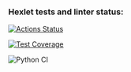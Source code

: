 ### Hexlet tests and linter status:
[![Actions Status](https://github.com/KAnanev/python-project-lvl1/workflows/hexlet-check/badge.svg)](https://github.com/KAnanev/python-project-lvl1/actions)

[![Test Coverage](https://api.codeclimate.com/v1/badges/a99a88d28ad37a79dbf6/test_coverage)](https://codeclimate.com/github/codeclimate/codeclimate/test_coverage)

![Python CI](https://github.com/KAnanev/python-project-lvl1/workflows/Python%20CI/badge.svg)
